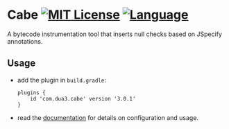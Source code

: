 Cabe [![MIT License](https://img.shields.io/badge/license-MIT-blue)](LICENSE) [![Language](https://img.shields.io/badge/language-Java-blue.svg?style=flat-square)](https://github.com/topics/java)
====

A bytecode instrumentation tool that inserts null checks based on JSpecify annotations. 

Usage
-----

- add the plugin in `build.gradle`:
   ```
   plugins {
       id 'com.dua3.cabe' version '3.0.1'
   }
   ```

- read the [documentation](https://xzel23.github.io/cabe/cabe.html) for details on configuration and usage.
